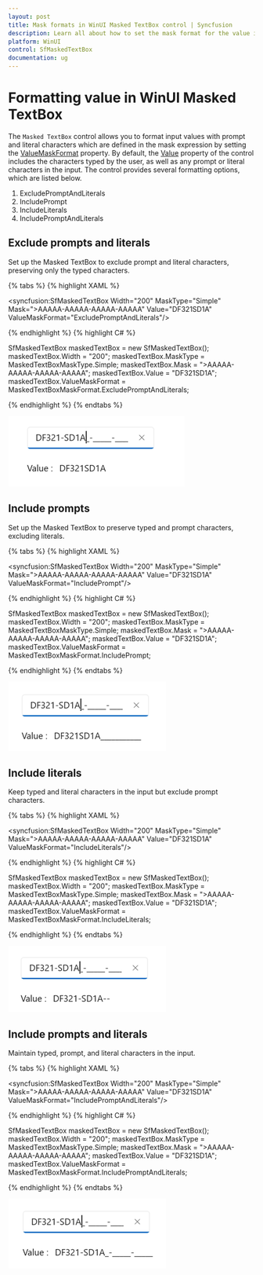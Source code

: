 ```yaml
---
layout: post
title: Mask formats in WinUI Masked TextBox control | Syncfusion
description: Learn all about how to set the mask format for the value in the Masked TextBox (SfMaskedTextBox) control with prompts and literals.
platform: WinUI
control: SfMaskedTextBox
documentation: ug
---
```


# Formatting value in WinUI Masked TextBox

The `Masked TextBox` control allows you to format input values with prompt and literal characters which are defined in the mask expression by setting the [ValueMaskFormat](https://help.syncfusion.com/cr/winui/Syncfusion.UI.Xaml.Editors.SfMaskedTextBox.html#Syncfusion_UI_Xaml_Editors_SfMaskedTextBox_ValueMaskFormat) property. By default, the [Value](https://help.syncfusion.com/cr/winui/Syncfusion.UI.Xaml.Editors.SfMaskedTextBox.html#Syncfusion_UI_Xaml_Editors_SfMaskedTextBox_Value) property of the control includes the characters typed by the user, as well as any prompt or literal characters in the input. The control provides several formatting options, which are listed below.

1. ExcludePromptAndLiterals
2. IncludePrompt
3. IncludeLiterals
4. IncludePromptAndLiterals

## Exclude prompts and literals

Set up the Masked TextBox to exclude prompt and literal characters, preserving only the typed characters.

{% tabs %}
{% highlight XAML %}

<syncfusion:SfMaskedTextBox Width="200"
                            MaskType="Simple"
                            Mask=">AAAAA-AAAAA-AAAAA-AAAAA"
                            Value="DF321SD1A"
                            ValueMaskFormat="ExcludePromptAndLiterals"/>

{% endhighlight %}
{% highlight C# %}

SfMaskedTextBox maskedTextBox = new SfMaskedTextBox();
maskedTextBox.Width = "200";
maskedTextBox.MaskType = MaskedTextBoxMaskType.Simple;
maskedTextBox.Mask = ">AAAAA-AAAAA-AAAAA-AAAAA";
maskedTextBox.Value = "DF321SD1A";
maskedTextBox.ValueMaskFormat = MaskedTextBoxMaskFormat.ExcludePromptAndLiterals;

{% endhighlight %}
{% endtabs %}

![WinUI Masked TextBox excludes prompts and literals](MaskedTextBox_Images/winui_masked_textbox_exclude_prompts_and_literals.png)

## Include prompts

Set up the Masked TextBox to preserve typed and prompt characters, excluding literals.

{% tabs %}
{% highlight XAML %}

<syncfusion:SfMaskedTextBox Width="200"
                            MaskType="Simple"
                            Mask=">AAAAA-AAAAA-AAAAA-AAAAA"
                            Value="DF321SD1A"
                            ValueMaskFormat="IncludePrompt"/>

{% endhighlight %}
{% highlight C# %}

SfMaskedTextBox maskedTextBox = new SfMaskedTextBox();
maskedTextBox.Width = "200";
maskedTextBox.MaskType = MaskedTextBoxMaskType.Simple;
maskedTextBox.Mask = ">AAAAA-AAAAA-AAAAA-AAAAA";
maskedTextBox.Value = "DF321SD1A";
maskedTextBox.ValueMaskFormat = MaskedTextBoxMaskFormat.IncludePrompt;

{% endhighlight %}
{% endtabs %}

![WinUI Masked TextBox includes prompts](MaskedTextBox_Images/winui_masked_textbox_include_prompts.png)

## Include literals

Keep typed and literal characters in the input but exclude prompt characters.

{% tabs %}
{% highlight XAML %}

<syncfusion:SfMaskedTextBox Width="200"
                            MaskType="Simple"
                            Mask=">AAAAA-AAAAA-AAAAA-AAAAA"
                            Value="DF321SD1A"
                            ValueMaskFormat="IncludeLiterals"/>

{% endhighlight %}
{% highlight C# %}

SfMaskedTextBox maskedTextBox = new SfMaskedTextBox();
maskedTextBox.Width = "200";
maskedTextBox.MaskType = MaskedTextBoxMaskType.Simple;
maskedTextBox.Mask = ">AAAAA-AAAAA-AAAAA-AAAAA";
maskedTextBox.Value = "DF321SD1A";
maskedTextBox.ValueMaskFormat = MaskedTextBoxMaskFormat.IncludeLiterals;

{% endhighlight %}
{% endtabs %}

![WinUI Masked TextBox includes literals](MaskedTextBox_Images/winui_masked_textbox_include_literals.png)

## Include prompts and literals

Maintain typed, prompt, and literal characters in the input.

{% tabs %}
{% highlight XAML %}

<syncfusion:SfMaskedTextBox Width="200"
                            MaskType="Simple"
                            Mask=">AAAAA-AAAAA-AAAAA-AAAAA"
                            Value="DF321SD1A"
                            ValueMaskFormat="IncludePromptAndLiterals"/>

{% endhighlight %}
{% highlight C# %}

SfMaskedTextBox maskedTextBox = new SfMaskedTextBox();
maskedTextBox.Width = "200";
maskedTextBox.MaskType = MaskedTextBoxMaskType.Simple;
maskedTextBox.Mask = ">AAAAA-AAAAA-AAAAA-AAAAA";
maskedTextBox.Value = "DF321SD1A";
maskedTextBox.ValueMaskFormat = MaskedTextBoxMaskFormat.IncludePromptAndLiterals;

{% endhighlight %}
{% endtabs %}

![WinUI Masked TextBox includes prompts and literals](MaskedTextBox_Images/winui_masked_textbox_include_prompts-and_literals.png)
